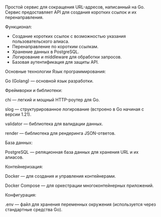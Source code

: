 Простой сервис для сокращения URL-адресов, написанный на Go. Сервис предоставляет API для создания коротких ссылок и их перенаправления.

Функционал:
- Создание коротких ссылок с возможностью указания пользовательского алиаса.
- Перенаправление по коротким ссылкам.
- Хранение данных в PostgreSQL.
- Логирование и middleware для обработки запросов.
- Базовая аутентификация для защиты API.

Основные технологии
Язык программирования:

Go (Golang) — основной язык разработки.

Фреймворки и библиотеки:

chi — легкий и мощный HTTP-роутер для Go.

slog — структурированное логирование (встроено в Go начиная с версии 1.21).

validator — библиотека для валидации данных.

render — библиотека для рендеринга JSON-ответов.

База данных:

PostgreSQL — реляционная база данных для хранения URL и их алиасов.

Контейнеризация:

Docker — для создания и управления контейнерами.

Docker Compose — для оркестрации многоконтейнерных приложений.

Конфигурация:

.env — файл для хранения переменных окружения (используется через стандартные средства Go).
